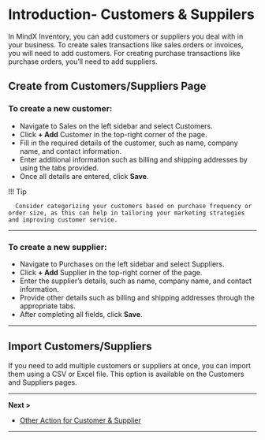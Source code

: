 # **Introduction- Customers & Suppilers**

In MindX Inventory, you can add customers or suppliers you deal with in your business. To create sales transactions like sales orders or invoices, you will need to add customers. For creating purchase transactions like purchase orders, you’ll need to add suppliers.

## **Create from Customers/Suppliers Page**

### **To create a new customer:**

- Navigate to Sales on the left sidebar and select Customers.
- Click **+ Add** Customer in the top-right corner of the page.
- Fill in the required details of the customer, such as name, company name, and contact information.
- Enter additional information such as billing and shipping addresses by using the tabs provided.
- Once all details are entered, click **Save**.

!!! Tip

      Consider categorizing your customers based on purchase frequency or order size, as this can help in tailoring your marketing strategies and improving customer service.

---

### **To create a new supplier:**

- Navigate to Purchases on the left sidebar and select Suppliers.
- Click **+ Add** Supplier in the top-right corner of the page.
- Enter the supplier’s details, such as name, company name, and contact information.
- Provide other details such as billing and shipping addresses through the appropriate tabs.
- After completing all fields, click **Save**.

---

## **Import Customers/Suppliers**

If you need to add multiple customers or suppliers at once, you can import them using a CSV or Excel file. This option is available on the Customers and Suppliers pages.

---

**Next >**

- [Other Action for Customer & Supplier](other-actions.md)

---
